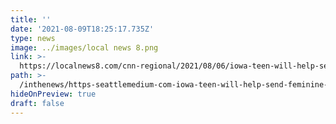 ```yaml
---
title: ''
date: '2021-08-09T18:25:17.735Z'
type: news
image: ../images/local news 8.png
link: >-
  https://localnews8.com/cnn-regional/2021/08/06/iowa-teen-will-help-send-feminine-hygiene-products-to-kenya/
path: >-
  /inthenews/https-seattlemedium-com-iowa-teen-will-help-send-feminine-hygiene-products-to-kenya-
hideOnPreview: true
draft: false
---
```

